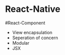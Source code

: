 # React-Native
#React-Component 
  - View encapsulation
  - Seperation of concern
  - Modular
  - JSX
